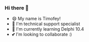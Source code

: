 ### Hi there 👋

- 😄 My name is Timofey!
- 🔭 I'm technical support specialist
- 🌱 I'm currently learning Delphi 10.4
- 💕 I'm looking to collaborate :)

